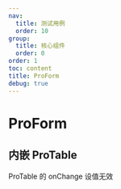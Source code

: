 ```yaml
---
nav:
  title: 测试用例
  order: 10
group:
  title: 核心组件
  order: 0
order: 1
toc: content
title: ProForm
debug: true
---
```



# ProForm

## 内嵌 ProTable
ProTable 的 onChange 设值无效

<code src="./proFormDemo/embedProTable/index.tsx"></code>
